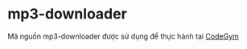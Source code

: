 # mp3-downloader
Mã nguồn mp3-downloader được sử dụng để thực hành tại [CodeGym](https://codegym.vn)
